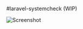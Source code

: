 #laravel-systemcheck (WIP)

![Screenshot](https://i.gyazo.com/c77437f151fd6a2689c422ff7ca14c51.png)
